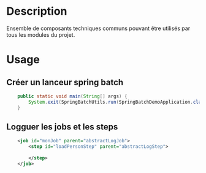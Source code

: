 # Description 

Ensemble de composants techniques communs pouvant être utilisés par tous les modules du projet.

# Usage


## Créer un lanceur spring batch

```java
	public static void main(String[] args) {
		System.exit(SpringBatchUtils.run(SpringBatchDemoApplication.class, args));
	}
```

## Logguer les jobs et les steps

```xml
	<job id="monJob" parent="abstractLogJob">
		<step id="loadPersonStep" parent="abstractLogStep">
			
		</step>
	</job>
```